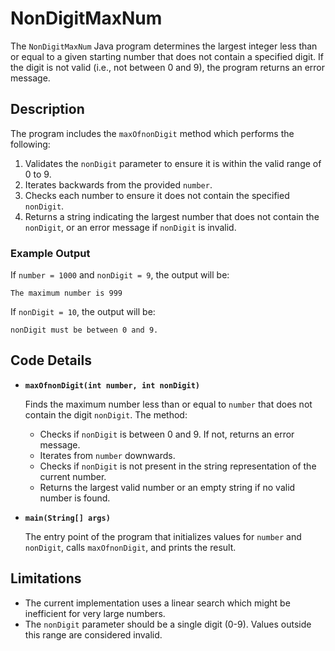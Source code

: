 # NonDigitMaxNum

The `NonDigitMaxNum` Java program determines the largest integer less than or equal to a given starting number that does not contain a specified digit. If the digit is not valid (i.e., not between 0 and 9), the program returns an error message.

## Description

The program includes the `maxOfnonDigit` method which performs the following:
1. Validates the `nonDigit` parameter to ensure it is within the valid range of 0 to 9.
2. Iterates backwards from the provided `number`.
3. Checks each number to ensure it does not contain the specified `nonDigit`.
4. Returns a string indicating the largest number that does not contain the `nonDigit`, or an error message if `nonDigit` is invalid.

### Example Output

If `number = 1000` and `nonDigit = 9`, the output will be:

```plaintext
The maximum number is 999
```

If `nonDigit = 10`, the output will be:

```plaintext
nonDigit must be between 0 and 9.
```

## Code Details

- **`maxOfnonDigit(int number, int nonDigit)`**

  Finds the maximum number less than or equal to `number` that does not contain the digit `nonDigit`. The method:
  - Checks if `nonDigit` is between 0 and 9. If not, returns an error message.
  - Iterates from `number` downwards.
  - Checks if `nonDigit` is not present in the string representation of the current number.
  - Returns the largest valid number or an empty string if no valid number is found.

- **`main(String[] args)`**

  The entry point of the program that initializes values for `number` and `nonDigit`, calls `maxOfnonDigit`, and prints the result.

## Limitations

- The current implementation uses a linear search which might be inefficient for very large numbers.
- The `nonDigit` parameter should be a single digit (0-9). Values outside this range are considered invalid.

